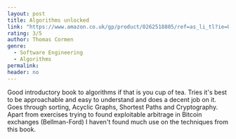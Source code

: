 ```yaml
---
layout: post
title: Algorithms unlocked
link: "https://www.amazon.co.uk/gp/product/0262518805/ref=as_li_tl?ie=UTF8&camp=1634&creative=6738&creativeASIN=0262518805&linkCode=as2&tag=jussihallilac-21"
rating: 3/5
author: Thomas Cormen
genre:
  - Software Engineering
  - Algorithms
permalink:
header: no
---
```


Good introductory book to algorithms if that is you cup of tea. Tries it's best to be approachable and easy to understand and does a decent job on it. Goes through sorting, Acyclic Graphs, Shortest Paths and Cryptography. Apart from exercises trying to found exploitable arbitrage in Bitcoin exchanges (Bellman-Ford) I haven't found much use on the techniques from this book.
